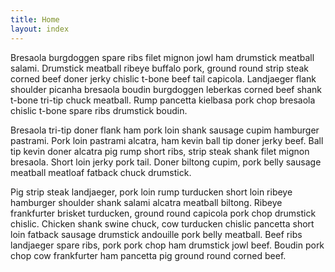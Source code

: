 ```yaml
---
title: Home
layout: index
---
```


Bresaola burgdoggen spare ribs filet mignon jowl ham drumstick meatball salami. Drumstick meatball ribeye buffalo pork, ground round strip steak corned beef doner jerky chislic t-bone beef tail capicola. Landjaeger flank shoulder picanha bresaola boudin burgdoggen leberkas corned beef shank t-bone tri-tip chuck meatball. Rump pancetta kielbasa pork chop bresaola chislic t-bone spare ribs drumstick boudin.

Bresaola tri-tip doner flank ham pork loin shank sausage cupim hamburger pastrami. Pork loin pastrami alcatra, ham kevin ball tip doner jerky beef. Ball tip kevin doner alcatra pig rump short ribs, strip steak shank filet mignon bresaola. Short loin jerky pork tail. Doner biltong cupim, pork belly sausage meatball meatloaf fatback chuck drumstick.

Pig strip steak landjaeger, pork loin rump turducken short loin ribeye hamburger shoulder shank salami alcatra meatball biltong. Ribeye frankfurter brisket turducken, ground round capicola pork chop drumstick chislic. Chicken shank swine chuck, cow turducken chislic pancetta short loin fatback sausage drumstick andouille pork belly meatball. Beef ribs landjaeger spare ribs, pork pork chop ham drumstick jowl beef. Boudin pork chop cow frankfurter ham pancetta pig ground round corned beef.